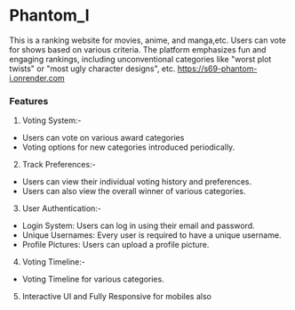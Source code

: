 
# Phantom_I

This is a ranking website for movies, anime, and manga,etc. Users can vote for shows based on various criteria. The platform emphasizes fun and engaging rankings, including unconventional categories like "worst plot twists" or "most ugly character designs", etc.
https://s69-phantom-i.onrender.com

### Features

1. Voting System:-
- Users can vote on various award categories
- Voting options for new categories introduced periodically.

2. Track Preferences:-
- Users can view their individual voting history and preferences.
- Users can also view the overall winner of various categories.

3. User Authentication:-
- Login System: Users can log in using their email and password.
- Unique Usernames: Every user is required to have a unique username.
- Profile Pictures: Users can upload a profile picture.

4. Voting Timeline:-
- Voting Timeline for various categories.

5. Interactive UI and Fully Responsive for mobiles also
